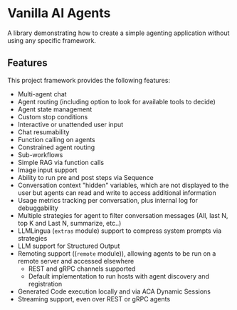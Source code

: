 # Vanilla AI Agents

A library demonstrating how to create a simple agenting application without using any specific framework.

## Features

This project framework provides the following features:

* Multi-agent chat
* Agent routing (including option to look for available tools to decide)
* Agent state management
* Custom stop conditions
* Interactive or unattended user input
* Chat resumability
* Function calling on agents
* Constrained agent routing
* Sub-workflows
* Simple RAG via function calls
* Image input support
* Ability to run pre and post steps via Sequence
* Conversation context "hidden" variables, which are not displayed to the user but agents can read and write to access additional information
* Usage metrics tracking per conversation, plus internal log for debuggability
* Multiple strategies for agent to filter conversation messages (All, last N, top K and Last N, summarize, etc..)
* LLMLingua (`extras` module) support to compress system prompts via strategies
* LLM support for Structured Output
* Remoting support ((`remote` module)), allowing agents to be run on a remote server and accessed elsewhere
  * REST and gRPC channels supported
  * Default implementation to run hosts with agent discovery and registration
* Generated Code execution locally and via ACA Dynamic Sessions
* Streaming support, even over REST or gRPC agents
